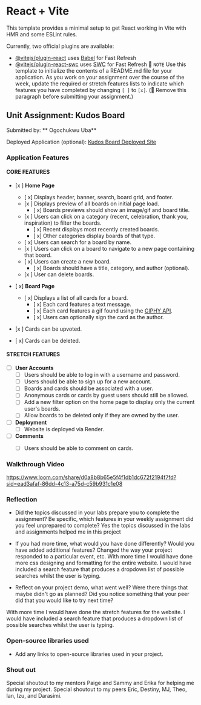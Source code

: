 # React + Vite

This template provides a minimal setup to get React working in Vite with HMR and some ESLint rules.

Currently, two official plugins are available:

- [@vitejs/plugin-react](https://github.com/vitejs/vite-plugin-react/blob/main/packages/plugin-react/README.md) uses [Babel](https://babeljs.io/) for Fast Refresh
- [@vitejs/plugin-react-swc](https://github.com/vitejs/vite-plugin-react-swc) uses [SWC](https://swc.rs/) for Fast Refresh
📝 `NOTE` Use this template to initialize the contents of a README.md file for your application. As you work on your assignment over the course of the week, update the required or stretch features lists to indicate which features you have completed by changing `[ ]` to `[x]`. (🚫 Remove this paragraph before submitting your assignment.)

## Unit Assignment: Kudos Board

Submitted by: ** Ogochukwu Uba**

Deployed Application (optional): [Kudos Board Deployed Site](ADD_LINK_HERE)

### Application Features

#### CORE FEATURES

- [x ] **Home Page**
  - [ x] Displays header, banner, search, board grid, and footer.
  - [x ] Displays preview of all boards on initial page load.
    - [ x] Boards previews should show an image/gif and board title.
  - [x ] Users can click on a category (recent, celebration, thank you, inspiration) to filter the boards.
    - [ x] Recent displays most recently created boards.
    - [ x] Other categories display boards of that type.
  - [ x] Users can search for a board by name.
  - [x ] Users can click on a board to navigate to a new page containing that board.
  - [ x] Users can create a new board.
    - [ x] Boards should have a title, category, and author (optional).
  - [x ] User can delete boards.
  
- [ x] **Board Page**
  - [ x] Displays a list of all cards for a board.
    -  [ x] Each card features a text message.
    -  [ x] Each card features a gif found using the [GIPHY API](https://developers.giphy.com/docs/api/).
    -  [ x] Users can optionally sign the card as the author.  
-   [x ] Cards can be upvoted.
-   [ x] Cards can be deleted.


#### STRETCH FEATURES


- [ ] **User Accounts**
  - [ ] Users should be able to log in with a username and password.
  - [ ] Users should be able to sign up for a new account.
  - [ ]  Boards and cards should be associated with a user.
    - [ ]  Anonymous cards or cards by guest users should still be allowed.
  - [ ] Add a new filter option on the home page to display only the current user's boards.
  - [ ] Allow boards to be deleted only if they are owned by the user.
- [ ] **Deployment**
  - [ ] Website is deployed via Render.
- [ ] **Comments**
  - [ ] Users should be able to comment on cards.


### Walkthrough Video

https://www.loom.com/share/d0a8b8b65e5f4f1db1dc672f2194f7fd?sid=ead3afaf-86dd-4c13-a75d-c59b931c1e08 
### Reflection

* Did the topics discussed in your labs prepare you to complete the assignment? Be specific, which features in your weekly assignment did you feel unprepared to complete?
Yes the topics discussed in the labs and assignments helped me in this project


* If you had more time, what would you have done differently? Would you have added additional features? Changed the way your project responded to a particular event, etc.
  With more time I would have done more css designing and formatting for the entire website. I would have included a search feature that produces a dropdown list of possible searches whilst the user is typing.


* Reflect on your project demo, what went well? Were there things that maybe didn't go as planned? Did you notice something that your peer did that you would like to try next time?

With more time I would have done the stretch features for the website. I would have included a search feature that produces a dropdown list of possible searches whilst the user is typing.

### Open-source libraries used

- Add any links to open-source libraries used in your project.

### Shout out

Special shoutout to my mentors Paige and Sammy and Erika for helping me during my project. Special shoutout to my peers Eric, Destiny, MJ, Theo, Ian, Izu, and Darasimi.
